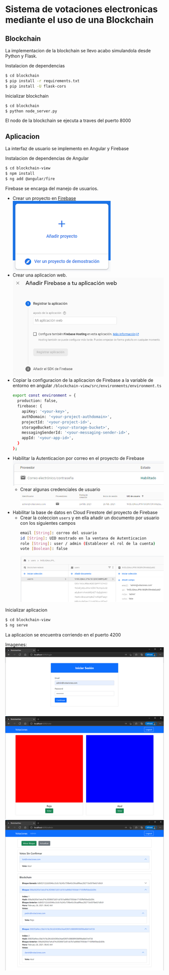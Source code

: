 # Sistema de votaciones electronicas mediante el uso de una Blockchain
## Blockchain

La implementacion de la blockchain se llevo acabo simulandola desde Python y Flask.

Instalacion de dependencias
```sh
$ cd blockchain
$ pip install -r requirements.txt
$ pip install -U flask-cors
```

Inicializar blockchain
```sh
$ cd blockchain
$ python node_server.py
```

El nodo de la blockchain se ejecuta a traves del puerto 8000

## Aplicacion

La interfaz de usuario se implemento en Angular y Firebase

Instalacion de dependencias de Angular
```sh
$ cd blockchain-view
$ npm install
$ ng add @angular/fire
```

Firebase se encarga del manejo de usuarios.
 - Crear un proyecto en [Firebase](https://firebase.google.com/)
    ![image.png](https://github.com/daniii3012/RedesIII-Blockchain/raw/master/imagenes/creacion_firebase.png)
 - Crear una aplicacion web.
    ![image.png](https://github.com/daniii3012/RedesIII-Blockchain/raw/master/imagenes/aplicacion_web.png)
 - Copiar la configuracion de la aplicacion de Firebase a la variable de entorno en angular `/blockchain-view/src/environments/environment.ts`
    ```sh
    export const environment = {
      production: false,
      firebase: {
        apiKey: '<your-key>',
        authDomain: '<your-project-authdomain>',
        projectId: '<your-project-id>',
        storageBucket: '<your-storage-bucket>',
        messagingSenderId: '<your-messaging-sender-id>',
        appId: '<your-app-id>',
      }
    };
    ```
 - Habilitar la Autenticacion por correo en el proyecto de Firebase
    ![image.png](https://github.com/daniii3012/RedesIII-Blockchain/raw/master/imagenes/sign_in_email.png)
    - Crear algunas credenciales de usuario
        ![image.png](https://github.com/daniii3012/RedesIII-Blockchain/raw/master/imagenes/usuarios.png)
 - Habilitar la base de datos en Cloud Firestore del proyecto de Firebase
    - Crear la coleccion `users` y en ella añadir un documento por usuario con los siguientes campos
        ```sh
        email [String]: correo del usuario
        id [String]: UID mostrado en la ventana de Autenticacion
        role [String]: user / admin (Establecer el rol de la cuenta)
        vote [Boolean]: false
        ```
        ![image.png](https://github.com/daniii3012/RedesIII-Blockchain/raw/master/imagenes/firestore.png)


Inicializar aplicacion

```sh
$ cd blockchain-view
$ ng serve
```

La aplicacion se encuentra corriendo en el puerto 4200

Imagenes:
![image.png](https://github.com/daniii3012/RedesIII-Blockchain/raw/master/imagenes/login.png)
![image.png](https://github.com/daniii3012/RedesIII-Blockchain/raw/master/imagenes/user_vote.png)
![image.png](https://github.com/daniii3012/RedesIII-Blockchain/raw/master/imagenes/admin.png)
